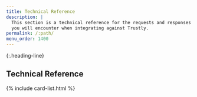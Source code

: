 ```yaml
---
title: Technical Reference
description: |
  This section is a technical reference for the requests and responses
  you will encounter when integrating against Trustly.
permalink: /:path/
menu_order: 1400
---
```


{:.heading-line}
## Technical Reference

{% include card-list.html %}
